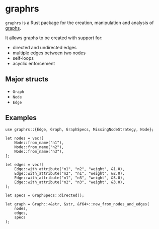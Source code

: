 # graphrs

`graphrs` is a Rust package for the creation, manipulation and analysis of [graphs](https://en.wikipedia.org/wiki/Graph_(discrete_mathematics)).

It allows graphs to be created with support for:
* directed and undirected edges
* multiple edges between two nodes
* self-loops
* acyclic enforcement

## Major structs

* `Graph`
* `Node`
* `Edge`

## Examples

```
use graphrs::{Edge, Graph, GraphSpecs, MissingNodeStrategy, Node};

let nodes = vec![
    Node::from_name("n1"),
    Node::from_name("n2"),
    Node::from_name("n3"),
];

let edges = vec![
    Edge::with_attribute("n1", "n2", "weight", &1.0),
    Edge::with_attribute("n2", "n1", "weight", &2.0),
    Edge::with_attribute("n1", "n3", "weight", &3.0),
    Edge::with_attribute("n2", "n3", "weight", &3.0),
];

let specs = GraphSpecs::directed();

let graph = Graph::<&str, &str, &f64>::new_from_nodes_and_edges(
    nodes,
    edges,
    specs
);
```

